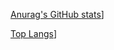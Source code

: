 [Anurag's GitHub stats](https://github-readme-stats.vercel.app/api?username=joelkalil&show_icons=true&theme=radical)]


[Top Langs](https://github-readme-stats.vercel.app/api/top-langs/?username=joelkalil&layout=compact)]
